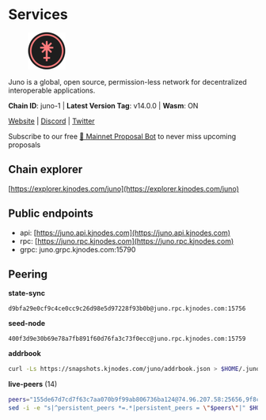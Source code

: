 # Services

<figure><img src="https://raw.githubusercontent.com/kj89/cosmos-images/main/logos/juno.png" alt=""><figcaption></figcaption></figure>

Juno is a global, open source, permission-less  network for decentralized interoperable applications.

**Chain ID**: juno-1 | **Latest Version Tag**: v14.0.0 | **Wasm**: ON

[Website](https://www.junonetwork.io) | [Discord](https://discord.gg/qJxgUSGHbb) | [Twitter](https://twitter.com/JunoNetwork)



Subscribe to our free [🤖 Mainnet Proposal Bot](https://t.me/kjnodes_proposal_bot) to never miss upcoming proposals


## Chain explorer
[https://explorer.kjnodes.com/juno](https://explorer.kjnodes.com/juno)

## Public endpoints

* api: [https://juno.api.kjnodes.com](https://juno.api.kjnodes.com)
* rpc: [https://juno.rpc.kjnodes.com](https://juno.rpc.kjnodes.com)
* grpc: juno.grpc.kjnodes.com:15790

## Peering

**state-sync**

```text
d9bfa29e0cf9c4ce0cc9c26d98e5d97228f93b0b@juno.rpc.kjnodes.com:15756
```

**seed-node**

```text
400f3d9e30b69e78a7fb891f60d76fa3c73f0ecc@juno.rpc.kjnodes.com:15759
```

**addrbook**
```bash
curl -Ls https://snapshots.kjnodes.com/juno/addrbook.json > $HOME/.juno/config/addrbook.json
```

**live-peers** (14)
```bash
peers="155de67d7cd7f63c7aa070b9f99ab806736ba124@74.96.207.58:25656,9f8cd938d81d4232517ac1d29bd1510e3aac5ce4@146.59.52.95:33095,a6955453548eb1bcaf1edaabc171b6c3bef2ff37@95.216.4.104:6006,a492330151835e4cbc8c7bca2d77007a4ff2178e@65.21.235.147:26656,34aaa6b0eac3cb0b6f8d0ecb1795d7b50239b6bf@65.108.121.251:26656,6b55539058ec85bcc38abb53604e0fa679336261@65.108.64.107:26656,86bc38c6148fac78e8fa4ffa567b6ca444c4e7e2@88.198.47.84:26656,b9f18cfdcec405987335681eccb5ab3288225846@141.95.155.224:10056,ca62ff6f732fcd391f1d9ef0630161cb595c7f4d@185.119.118.115:2000,8f3cbef6dc58d31bb70655d3d3c40d66d4744033@137.184.32.93:26656,ec562c5d3f8eff265be3557f455ae761d04469ae@95.217.202.49:34656,9bc2e3a6ccee63366cf862afe33635fcc841acc9@154.53.41.185:10043,60493cb0f123f7717bfcb4432539a0a37a02df97@65.108.64.5:26656,d9bfa29e0cf9c4ce0cc9c26d98e5d97228f93b0b@65.109.88.38:15756"
sed -i -e "s|^persistent_peers *=.*|persistent_peers = \"$peers\"|" $HOME/.juno/config/config.toml
```
